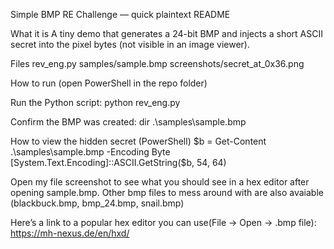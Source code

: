 Simple BMP RE Challenge — quick plaintext README

What it is
A tiny demo that generates a 24-bit BMP and injects a short ASCII secret into the pixel bytes (not visible in an image viewer).

Files
rev_eng.py
samples/sample.bmp
screenshots/secret_at_0x36.png

How to run (open PowerShell in the repo folder)

Run the Python script:
python rev_eng.py

Confirm the BMP was created:
dir .\samples\sample.bmp

How to view the hidden secret (PowerShell)
$b = Get-Content .\samples\sample.bmp -Encoding Byte
[System.Text.Encoding]::ASCII.GetString($b, 54, 64)

Open my file screenshot to see what you should see in a hex editor after opening sample.bmp. Other bmp files to mess around with are also avaiable (blackbuck.bmp, bmp_24.bmp, snail.bmp)

Here’s a link to a popular hex editor you can use(File -> Open -> .bmp file):
https://mh-nexus.de/en/hxd/
